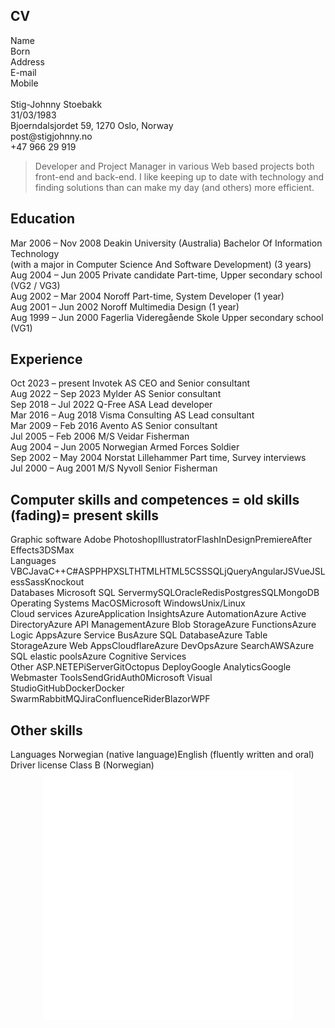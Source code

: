 <article>
<article-body>
<div id="app-cv" class="container">

<div class="personopplysninger row">

<div class="col-sm-2 heading">
    <h1><span class="c">C</span><span class="v">V</span></h1>
</div> 

<div class="col-sm-7 info"><div class="text-right info-left"><div class="items"><span>Name</span></div><div class="items"><span>Born</span></div><div class="items"><span>Address</span></div><div class="items"><span>E-mail</span></div><div class="items"><span>Mobile</span></div></div> <div class="img-outer"><img src="https://s3-us-west-2.amazonaws.com/s.cdpn.io/212695/me-400x400.jpeg" alt=""></div> <div class="text-left info-right"><div class="items"><span>Stig-Johnny Stoebakk</span></div><div class="items"><span>31/03/1983</span></div><div class="items"><span>Bjoerndalsjordet 59, 1270 Oslo, Norway</span></div><div class="items"><span>post@stigjohnny.no</span></div><div class="items"><span>+47 966 29 919</span></div></div></div> <div class="col-sm-3 intro"><blockquote><p>Developer and Project Manager in various Web based projects both front-end and back-end. I like keeping up to date with technology and finding solutions than can make my day (and others) more efficient.</p></blockquote></div></div> <div class="utdannelse data-striped"><h2>Education</h2> <div class="item row"><span class="col-sm-3 mt-2"><span>Mar 2006 – Nov 2008</span></span> <span class="col-sm-4 mt-2">Deakin University (Australia)</span> <span class="col-sm-5 mt-2">Bachelor Of Information Technology <br>(with a major in Computer Science And Software Development) (3 years)</span></div><div class="item row"><span class="col-sm-3 mt-2"><span>Aug 2004 – Jun 2005</span></span> <span class="col-sm-4 mt-2">Private candidate</span> <span class="col-sm-5 mt-2">Part-time, Upper secondary school (VG2 / VG3)</span></div><div class="item row"><span class="col-sm-3 mt-2"><span>Aug 2002 – Mar 2004</span></span> <span class="col-sm-4 mt-2">Noroff</span> <span class="col-sm-5 mt-2">Part-time, System Developer (1 year)</span></div><div class="item row"><span class="col-sm-3 mt-2"><span>Aug 2001 – Jun 2002</span></span> <span class="col-sm-4 mt-2">Noroff</span> <span class="col-sm-5 mt-2">Multimedia Design (1 year)</span></div><div class="item row"><span class="col-sm-3 mt-2"><span>Aug 1999 – Jun 2000</span></span> <span class="col-sm-4 mt-2">Fagerlia Videregående Skole</span> <span class="col-sm-5 mt-2">Upper secondary school (VG1)</span></div></div> <div class="praksis data-striped"><h2>Experience</h2> <div class="item row"><span class="col-sm-3 mt-2"><span>Oct 2023 – present</span></span> <span class="col-sm-4 mt-2">Invotek AS</span> <span class="col-sm-5 mt-2">CEO and Senior consultant</span></div><div class="item row"><span class="col-sm-3 mt-2"><span>Aug 2022 – Sep 2023</span></span> <span class="col-sm-4 mt-2">Mylder AS</span> <span class="col-sm-5 mt-2">Senior consultant</span></div><div class="item row"><span class="col-sm-3 mt-2"><span>Sep 2018 – Jul 2022</span></span> <span class="col-sm-4 mt-2">Q-Free ASA</span> <span class="col-sm-5 mt-2">Lead developer</span></div><div class="item row"><span class="col-sm-3 mt-2"><span>Mar 2016 – Aug 2018</span></span> <span class="col-sm-4 mt-2">Visma Consulting AS</span> <span class="col-sm-5 mt-2">Lead consultant</span></div><div class="item row"><span class="col-sm-3 mt-2"><span>Mar 2009 – Feb 2016</span></span> <span class="col-sm-4 mt-2">Avento AS</span> <span class="col-sm-5 mt-2">Senior consultant</span></div><div class="item row"><span class="col-sm-3 mt-2"><span>Jul 2005 – Feb 2006</span></span> <span class="col-sm-4 mt-2">M/S Veidar</span> <span class="col-sm-5 mt-2">Fisherman</span></div><div class="item row"><span class="col-sm-3 mt-2"><span>Aug 2004 – Jun 2005</span></span> <span class="col-sm-4 mt-2">Norwegian Armed Forces</span> <span class="col-sm-5 mt-2">Soldier</span></div><div class="item row"><span class="col-sm-3 mt-2"><span>Sep 2002 – May 2004</span></span> <span class="col-sm-4 mt-2">Norstat Lillehammer</span> <span class="col-sm-5 mt-2">Part time, Survey interviews</span></div><div class="item row"><span class="col-sm-3 mt-2"><span>Jul 2000 – Aug 2001</span></span> <span class="col-sm-4 mt-2">M/S Nyvoll Senior</span> <span class="col-sm-5 mt-2">Fisherman</span></div></div> <div class="data-striped"><h2>Computer skills and competences <span class="badge badge-pill badge-info fading">= old skills (fading)</span><span class="badge badge-pill badge-info">= present skills</span></h2> <div class="item row"><span class="col-sm-3 mt-2">Graphic software</span> <span class="col-sm-9 mt-2"><span class="badge badge-pill badge-info fading">Adobe Photoshop</span><span class="badge badge-pill badge-info fading">Illustrator</span><span class="badge badge-pill badge-info fading">Flash</span><span class="badge badge-pill badge-info fading">InDesign</span><span class="badge badge-pill badge-info fading">Premiere</span><span class="badge badge-pill badge-info fading">After Effects</span><span class="badge badge-pill badge-info fading">3DSMax</span></span></div><div class="item row"><span class="col-sm-3 mt-2">Languages</span> <span class="col-sm-9 mt-2"><span class="badge badge-pill badge-info fading">VB</span><span class="badge badge-pill badge-info fading">C</span><span class="badge badge-pill badge-info fading">Java</span><span class="badge badge-pill badge-info fading">C++</span><span class="badge badge-pill badge-info">C#</span><span class="badge badge-pill badge-info fading">ASP</span><span class="badge badge-pill badge-info fading">PHP</span><span class="badge badge-pill badge-info fading">XSLT</span><span class="badge badge-pill badge-info">HTML</span><span class="badge badge-pill badge-info">HTML5</span><span class="badge badge-pill badge-info">CSS</span><span class="badge badge-pill badge-info">SQL</span><span class="badge badge-pill badge-info">jQuery</span><span class="badge badge-pill badge-info fading">AngularJS</span><span class="badge badge-pill badge-info">VueJS</span><span class="badge badge-pill badge-info fading">Less</span><span class="badge badge-pill badge-info">Sass</span><span class="badge badge-pill badge-info fading">Knockout</span></span></div><div class="item row"><span class="col-sm-3 mt-2">Databases</span> <span class="col-sm-9 mt-2"><span class="badge badge-pill badge-info">Microsoft SQL Server</span><span class="badge badge-pill badge-info fading">mySQL</span><span class="badge badge-pill badge-info fading">Oracle</span><span class="badge badge-pill badge-info">Redis</span><span class="badge badge-pill badge-info">PostgresSQL</span><span class="badge badge-pill badge-info">MongoDB</span></span></div><div class="item row"><span class="col-sm-3 mt-2">Operating Systems</span> <span class="col-sm-9 mt-2"><span class="badge badge-pill badge-info">MacOS</span><span class="badge badge-pill badge-info">Microsoft Windows</span><span class="badge badge-pill badge-info">Unix/Linux</span></span></div><div class="item row"><span class="col-sm-3 mt-2">Cloud services</span> <span class="col-sm-9 mt-2"><span class="badge badge-pill badge-info">Azure</span><span class="badge badge-pill badge-info">Application Insights</span><span class="badge badge-pill badge-info">Azure Automation</span><span class="badge badge-pill badge-info">Azure Active Directory</span><span class="badge badge-pill badge-info">Azure API Management</span><span class="badge badge-pill badge-info">Azure Blob Storage</span><span class="badge badge-pill badge-info">Azure Functions</span><span class="badge badge-pill badge-info">Azure Logic Apps</span><span class="badge badge-pill badge-info">Azure Service Bus</span><span class="badge badge-pill badge-info">Azure SQL Database</span><span class="badge badge-pill badge-info">Azure Table Storage</span><span class="badge badge-pill badge-info">Azure Web Apps</span><span class="badge badge-pill badge-info">Cloudflare</span><span class="badge badge-pill badge-info">Azure DevOps</span><span class="badge badge-pill badge-info">Azure Search</span><span class="badge badge-pill badge-info fading">AWS</span><span class="badge badge-pill badge-info">Azure SQL elastic pools</span><span class="badge badge-pill badge-info">Azure Cognitive Services</span></span></div><div class="item row"><span class="col-sm-3 mt-2">Other</span> <span class="col-sm-9 mt-2"><span class="badge badge-pill badge-info">ASP.NET</span><span class="badge badge-pill badge-info fading">EPiServer</span><span class="badge badge-pill badge-info">Git</span><span class="badge badge-pill badge-info">Octopus Deploy</span><span class="badge badge-pill badge-info">Google Analytics</span><span class="badge badge-pill badge-info">Google Webmaster Tools</span><span class="badge badge-pill badge-info">SendGrid</span><span class="badge badge-pill badge-info">Auth0</span><span class="badge badge-pill badge-info">Microsoft Visual Studio</span><span class="badge badge-pill badge-info">GitHub</span><span class="badge badge-pill badge-info">Docker</span><span class="badge badge-pill badge-info">Docker Swarm</span><span class="badge badge-pill badge-info">RabbitMQ</span><span class="badge badge-pill badge-info">Jira</span><span class="badge badge-pill badge-info">Confluence</span><span class="badge badge-pill badge-info">Rider</span><span class="badge badge-pill badge-info">Blazor</span><span class="badge badge-pill badge-info">WPF</span></span></div></div> <div class="data-striped"><h2>Other skills</h2> <div class="item row"><span class="col-sm-3 mt-2">Languages</span> <span class="col-sm-9 mt-2"><span class="badge badge-pill badge-info">Norwegian (native language)</span><span class="badge badge-pill badge-info">English (fluently written and oral)</span></span></div><div class="item row"><span class="col-sm-3 mt-2">Driver license</span> <span class="col-sm-9 mt-2"><span class="badge badge-pill badge-info">Class B (Norwegian)</span></span></div></div></div>

<div align="center">
    <img src="example.svg" width="400" height="400" alt="css-in-readme">
</div>

</article-body>
</article>

